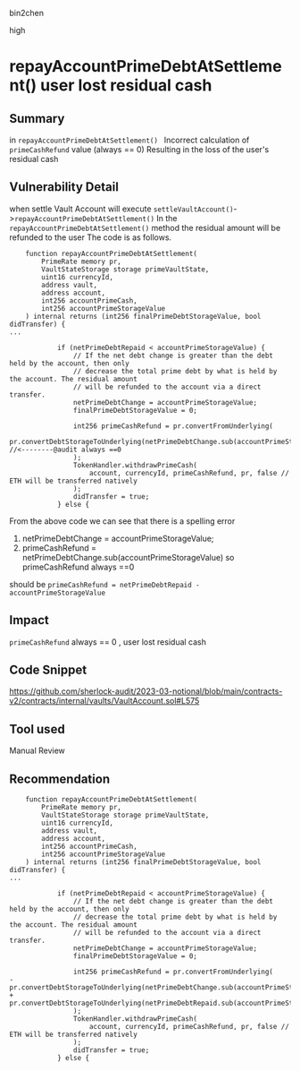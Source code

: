 bin2chen

high

# repayAccountPrimeDebtAtSettlement() user lost residual cash

## Summary

in `repayAccountPrimeDebtAtSettlement() `
Incorrect calculation of `primeCashRefund` value (always == 0)
Resulting in the loss of the user's residual  cash

## Vulnerability Detail

when settle Vault Account 
will execute `settleVaultAccount()`->`repayAccountPrimeDebtAtSettlement()`
In the `repayAccountPrimeDebtAtSettlement()` method the residual amount will be refunded to the user
The code is as follows.
```solidity
    function repayAccountPrimeDebtAtSettlement(
        PrimeRate memory pr,
        VaultStateStorage storage primeVaultState,
        uint16 currencyId,
        address vault,
        address account,
        int256 accountPrimeCash,
        int256 accountPrimeStorageValue
    ) internal returns (int256 finalPrimeDebtStorageValue, bool didTransfer) {
...

            if (netPrimeDebtRepaid < accountPrimeStorageValue) {
                // If the net debt change is greater than the debt held by the account, then only
                // decrease the total prime debt by what is held by the account. The residual amount
                // will be refunded to the account via a direct transfer.
                netPrimeDebtChange = accountPrimeStorageValue;
                finalPrimeDebtStorageValue = 0;

                int256 primeCashRefund = pr.convertFromUnderlying(
                    pr.convertDebtStorageToUnderlying(netPrimeDebtChange.sub(accountPrimeStorageValue)) //<--------@audit always ==0
                );
                TokenHandler.withdrawPrimeCash(
                    account, currencyId, primeCashRefund, pr, false // ETH will be transferred natively
                );
                didTransfer = true;
            } else {
```

From the above code we can see that there is a spelling error

1. netPrimeDebtChange = accountPrimeStorageValue;
2. primeCashRefund = netPrimeDebtChange.sub(accountPrimeStorageValue)
so primeCashRefund always ==0

should be `primeCashRefund = netPrimeDebtRepaid - accountPrimeStorageValue`


## Impact

`primeCashRefund` always == 0 ,  user lost residual cash

## Code Snippet

https://github.com/sherlock-audit/2023-03-notional/blob/main/contracts-v2/contracts/internal/vaults/VaultAccount.sol#L575


## Tool used

Manual Review

## Recommendation

```solidity
    function repayAccountPrimeDebtAtSettlement(
        PrimeRate memory pr,
        VaultStateStorage storage primeVaultState,
        uint16 currencyId,
        address vault,
        address account,
        int256 accountPrimeCash,
        int256 accountPrimeStorageValue
    ) internal returns (int256 finalPrimeDebtStorageValue, bool didTransfer) {
...

            if (netPrimeDebtRepaid < accountPrimeStorageValue) {
                // If the net debt change is greater than the debt held by the account, then only
                // decrease the total prime debt by what is held by the account. The residual amount
                // will be refunded to the account via a direct transfer.
                netPrimeDebtChange = accountPrimeStorageValue;
                finalPrimeDebtStorageValue = 0;

                int256 primeCashRefund = pr.convertFromUnderlying(
-                   pr.convertDebtStorageToUnderlying(netPrimeDebtChange.sub(accountPrimeStorageValue))
+                   pr.convertDebtStorageToUnderlying(netPrimeDebtRepaid.sub(accountPrimeStorageValue)) 
                );
                TokenHandler.withdrawPrimeCash(
                    account, currencyId, primeCashRefund, pr, false // ETH will be transferred natively
                );
                didTransfer = true;
            } else {
```

